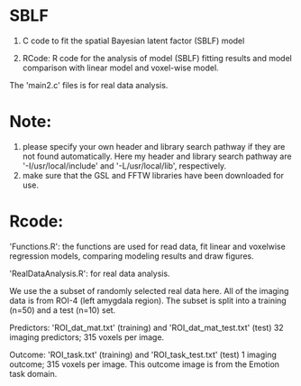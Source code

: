 # SBLF

1. C code to fit the spatial Bayesian latent factor (SBLF) model

2. RCode: R code for the analysis of model (SBLF) fitting results and model comparison with linear model and voxel-wise model.

The 'main2.c' files is for real data analysis.

# Note: 
1) please specify your own header and library search pathway if they are not found automatically. Here my header and library search pathway are '-I/usr/local/include' and '-L/usr/local/lib', respectively.
2) make sure that the GSL and FFTW libraries have been downloaded for use.

# Rcode:
'Functions.R': 
the functions are used for read data, fit linear and voxelwise regression models, comparing modeling results and draw figures.

'RealDataAnalysis.R': 
for real data analysis.

We use the a subset of randomly selected real data here. All of the imaging data is from ROI-4 (left amygdala region). The subset is split into a training (n=50) and a test (n=10) set.

Predictors: 
	'ROI_dat_mat.txt' (training) and 'ROI_dat_mat_test.txt' (test) 
	32 imaging predictors; 315 voxels per image.

Outcome:
	'ROI_task.txt' (training) and 'ROI_task_test.txt' (test)
	1 imaging outcome; 315 voxels per image.
	This outcome image is from the Emotion task domain. 
